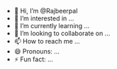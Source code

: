 - 👋 Hi, I’m @Rajbeerpal
- 👀 I’m interested in ...
- 🌱 I’m currently learning ...
- 💞️ I’m looking to collaborate on ...
- 📫 How to reach me ...
- 😄 Pronouns: ...
- ⚡ Fun fact: ...

<!---
Rajbeerpal/Rajbeerpal is a ✨ special ✨ repository because its `README.md` (this file) appears on your GitHub profile.
You can click the Preview link to take a look at your changes.
--->
